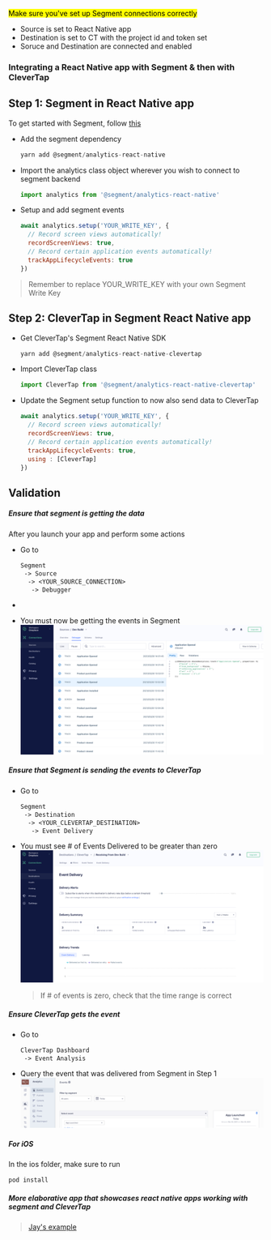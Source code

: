 <mark>Make sure you've set up Segment connections correctly</mark>

- Source is set to React Native app
- Destination is set to CT with the project id and token set
- Soruce and Destination are connected and enabled

### Integrating a React Native app with Segment & then with CleverTap

## Step 1: Segment in React Native app

To get started with Segment, follow [this](https://segment.com/docs/connections/sources/catalog/libraries/mobile/react-native/)

* Add the segment dependency 
  
  ```javascript
  yarn add @segment/analytics-react-native
  ```

* Import the analytics class object wherever you wish to connect to segment backend
  
  ```javascript
  import analytics from '@segment/analytics-react-native'
  ```

* Setup and add segment events
  
  ```javascript
  await analytics.setup('YOUR_WRITE_KEY', {
    // Record screen views automatically!
    recordScreenViews: true,
    // Record certain application events automatically!
    trackAppLifecycleEvents: true
  })
  ```

> Remember to replace YOUR_WRITE_KEY with your own Segment Write Key

## Step 2: CleverTap in Segment React Native app

* Get CleverTap's Segment React Native SDK  
  
  ```javascript
  yarn add @segment/analytics-react-native-clevertap
  ```

* Import CleverTap class
  
  ```javascript
  import CleverTap from '@segment/analytics-react-native-clevertap'
  ```

* Update the Segment setup function to now also send data to CleverTap
  
  ```javascript
  await analytics.setup('YOUR_WRITE_KEY', {
    // Record screen views automatically!
    recordScreenViews: true,
    // Record certain application events automatically!
    trackAppLifecycleEvents: true,
    using : [CleverTap]
  })
  ```

## Validation

##### Ensure that segment is getting the data

After you launch your app and perform some actions

* Go to 
  
  ```
  Segment 
   -> Source 
    -> <YOUR_SOURCE_CONNECTION> 
     -> Debugger
  ```
* 
* You must now be getting the events in Segment
  ![Events in Segment](https://github.com/sl2883/ct-segment-react-native/blob/main/images/appTosegment.png "")

##### Ensure that Segment is sending the events to CleverTap

* Go to 
  
  ```
  Segment 
   -> Destination 
    -> <YOUR_CLEVERTAP_DESTINATION> 
     -> Event Delivery
  ```

* You must see # of Events Delivered to be greater than zero
  ![Events to CleverTap](https://github.com/sl2883/ct-segment-react-native/blob/main/images/segmentToCT.png "")
  
  > If # of events is zero, check that the time range is correct

##### Ensure CleverTap gets the event

* Go to 
  
  ```
  CleverTap Dashboard 
   -> Event Analysis
  ```

* Query the event that was delivered from Segment in Step 1
  ![CleverTap Dashboard](https://github.com/sl2883/ct-segment-react-native/blob/main/images/CTdashboard.png "")

##### For iOS

In the ios folder, make sure to run 

```
pod install
```

##### More elaborative app that showcases react native apps working with segment and CleverTap

>  [Jay's example](https://github.com/jaysmehta/CleverTapSegmentReactNative/)
